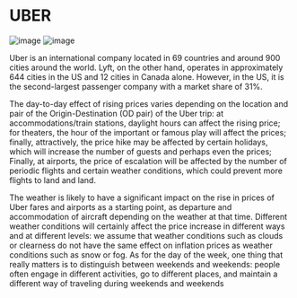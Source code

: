 # UBER 

![image](https://user-images.githubusercontent.com/90493668/152358642-69fe8622-f3f3-41c6-b38d-54ddce2dba00.png) ![image](https://user-images.githubusercontent.com/90493668/152357827-ede74198-1767-41e5-bfc4-3a238a01a4ac.png)


Uber is an international company located in 69 countries and around 900 cities around the world. Lyft, on the other hand, operates in approximately 644 cities in the US and 12 cities in Canada alone. However, in the US, it is the second-largest passenger company with a market share of 31%.

The day-to-day effect of rising prices varies depending on the location and pair of the Origin-Destination (OD pair) of the Uber trip: at accommodations/train stations, daylight hours can affect the rising price; for theaters, the hour of the important or famous play will affect the prices; finally, attractively, the price hike may be affected by certain holidays, which will increase the number of guests and perhaps even the prices; Finally, at airports, the price of escalation will be affected by the number of periodic flights and certain weather conditions, which could prevent more flights to land and land.

The weather is likely to have a significant impact on the rise in prices of Uber fares and airports as a starting point, as departure and accommodation of aircraft depending on the weather at that time. Different weather conditions will certainly affect the price increase in different ways and at different levels: we assume that weather conditions such as clouds or clearness do not have the same effect on inflation prices as weather conditions such as snow or fog. As for the day of the week, one thing that really matters is to distinguish between weekends and weekends: people often engage in different activities, go to different places, and maintain a different way of traveling during weekends and weekends
